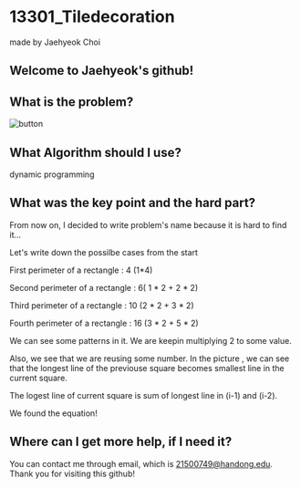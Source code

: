 # 13301_Tiledecoration

made by Jaehyeok Choi

## Welcome to Jaehyeok's github!

## What is the problem?

![button](https://github.com/Choi-JaeHyeok-21500749/13301_Tiledecoration/blob/main/13301_pro.PNG)

## What Algorithm should I use?

dynamic programming

## What was the key point and the hard part?

From now on, I decided to write problem's name because it is hard to find it...

Let's write down the possilbe cases from the start

First perimeter of a rectangle : 4 (1*4)

Second perimeter of a rectangle : 6( 1 * 2 + 2 * 2)

Third perimeter of a rectangle : 10 (2 * 2 + 3 * 2)

Fourth perimeter of a rectangle : 16 (3 * 2 + 5 * 2)

We can see some patterns in it. We are keepin multiplying 2 to some value.

Also, we see that we are reusing some number. In the picture , we can see that the longest line of the previouse square becomes smallest line in the current square.

The logest line of current square is sum of longest line in (i-1) and (i-2).

We found the equation!

## Where can I get more help, if I need it?

You can contact me through email, which is 21500749@handong.edu.
Thank you for visiting this github!

